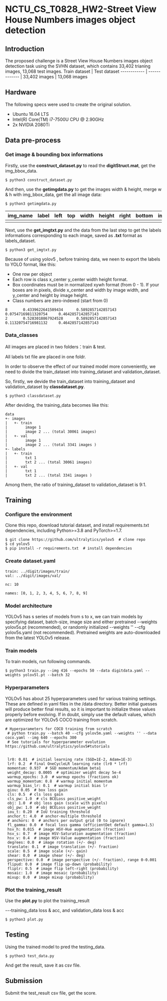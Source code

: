 # NCTU_CS_T0828_HW2-Street View House Numbers images object detection
## Introduction
The proposed challenge is a Street View House Numbers images object detection task using the SVHN dataset, which contains 33,402 trianing images, 13,068 test images.
Train dataset | Test dataset
------------ | ------------- |
33,402 images | 13,068 images
## Hardware
The following specs were used to create the original solution.
- Ubuntu 16.04 LTS
- Intel(R) Core(TM) i7-7500U CPU @ 2.90GHz
- 2x NVIDIA 2080Ti
## Data pre-process
### Get image & bounding box informations
Firstly, use the **construct_dataset.py** to read the **digitStruct.mat**, get the img_bbox_data.
```
$ python3 construct_dataset.py
```
And then, use the **getimgdata.py** to get the images width & height, merge w & h with img_bbox_data, get the all image data:
```
$ python3 getimgdata.py
```
img_name | label | left | top | width | height | right | bottom | img_width | img_height
------------ | ------------- |------------- |------------- |------------- |------------- |------------- |------------- |------------- |------------- |
 | | | | | | | | | | | |
 
 Next, use the **get_imgtxt.py** and the data from the last step to get the labels informations corresponding to each image, saved as **.txt** format as labels_dataset. 
 ```
 $ python3 get_imgtxt.py
 ```
 Because of using yolov5 , before training data, we neen to export the labels to YOLO format, like this:
- One row per object
- Each row is class x_center y_center width height format.
- Box coordinates must be in normalized xywh format (from 0 - 1). If your boxes are in pixels, divide x_center and width by image width, and y_center and height by image height.
- Class numbers are zero-indexed (start from 0)
```
8       0.4339622641509434      0.5892857142857143      0.07547169811320754     0.4642857142857143
2       0.5283018867924528      0.5892857142857143      0.11320754716981132     0.4642857142857143
```
### Data_classes
All images are placed in two folders：train & test. 

All labels txt file are placed in one foldr.

In order to observe the effect of our trained model more conveniently, we need to divide the train_dataset into training_dataset and validation_dataset. 

So, firstly, we devide the train_dataset into training_dataset and validation_dataset by **classdataset.py**.
```
$ python3 classdataset.py
```
After deviding, the training_data becomes like this:
```
data
+- images
|	+- train 
|		 image 1
|		 image 2 ... (total 30061 images)
|	+- val	 	 
|		 image 1
|	 	 image 2 ... (total 3341 images )
+- labels
|	+- train 
|		 txt 1
|		 txt 2 ... (total 30061 images)
|	+- val	 	 
|		 txt 1
|	 	 txt 2 ... (total 3341 images )
```
Among them, the ratio of training_dataset to validation_dataset is 9:1.


## Training
### Configure the environment
Clone this repo, download tutorial dataset, and install requirements.txt dependencies, including Python>=3.8 and PyTorch>=1.7.
```
$ git clone https://github.com/ultralytics/yolov5  # clone repo
$ cd yolov5
$ pip install -r requirements.txt  # install dependencies
```
### Create dataset.yaml
```
train: ../digit/images/train/
val: ../digit/images/val/

nc: 10

names: [0, 1, 2, 3, 4, 5, 6, 7, 8, 9]
```
### Model architecture
YOLOv5 has s series of models from s to x, we can train models by specifying dataset, batch-size, image size and either pretrained --weights yolov5s.pt (recommended), or randomly initialized --weights '' --cfg yolov5s.yaml (not recommended). Pretrained weights are auto-downloaded from the latest YOLOv5 release.
### Train models
To train models, run following commands.
```
$ python3 train.py --img 416 --epochs 50 --data digitdata.yaml --weights yolov5l.pt --batch 32
```
### Hyperparameters
YOLOv5 has about 25 hyperparameters used for various training settings. These are defined in yaml files in the /data directory. Better initial guesses will produce better final results, so it is important to initialize these values properly before evolving. If in doubt, simply use the default values, which are optimized for YOLOv5 COCO training from scratch.
```
# Hyperparameters for COCO training from scratch 
 # python train.py --batch 40 --cfg yolov5m.yaml --weights '' --data coco.yaml --img 640 --epochs 300 
 # See tutorials for hyperparameter evolution https://github.com/ultralytics/yolov5#tutorials 
  
  
 lr0: 0.01  # initial learning rate (SGD=1E-2, Adam=1E-3) 
 lrf: 0.2  # final OneCycleLR learning rate (lr0 * lrf) 
 momentum: 0.937  # SGD momentum/Adam beta1 
 weight_decay: 0.0005  # optimizer weight decay 5e-4 
 warmup_epochs: 3.0  # warmup epochs (fractions ok) 
 warmup_momentum: 0.8  # warmup initial momentum 
 warmup_bias_lr: 0.1  # warmup initial bias lr 
 giou: 0.05  # box loss gain 
 cls: 0.5  # cls loss gain 
 cls_pw: 1.0  # cls BCELoss positive_weight 
 obj: 1.0  # obj loss gain (scale with pixels) 
 obj_pw: 1.0  # obj BCELoss positive_weight 
 iou_t: 0.20  # IoU training threshold 
 anchor_t: 4.0  # anchor-multiple threshold 
 # anchors: 0  # anchors per output grid (0 to ignore) 
 fl_gamma: 0.0  # focal loss gamma (efficientDet default gamma=1.5) 
 hsv_h: 0.015  # image HSV-Hue augmentation (fraction) 
 hsv_s: 0.7  # image HSV-Saturation augmentation (fraction) 
 hsv_v: 0.4  # image HSV-Value augmentation (fraction) 
 degrees: 0.0  # image rotation (+/- deg) 
 translate: 0.1  # image translation (+/- fraction) 
 scale: 0.5  # image scale (+/- gain) 
 shear: 0.0  # image shear (+/- deg) 
 perspective: 0.0  # image perspective (+/- fraction), range 0-0.001 
 flipud: 0.0  # image flip up-down (probability) 
 fliplr: 0.5  # image flip left-right (probability) 
 mosaic: 1.0  # image mosaic (probability) 
 mixup: 0.0  # image mixup (probability) 
 ```
### Plot the training_result
Use the **plot.py** to plot the training_result

---training_data loss & acc, and validation_data loss & acc
```
$ python3 plot.py
```
## Testing
Using the trained model to pred the testing_data.
```
$ python3 test_data.py
```
And get the result, save it as csv file.
## Submission
Submit the test_result csv file, get the score.

